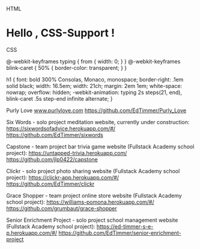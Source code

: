 HTML

<!DOCTYPE html>
<html>
<head>
<meta charset=utf-8 />
<title>Mampel</title>
  
</head>
<body>
  <h1>Hello , CSS-Support !</h1>  
</body>
</html>

CSS

@-webkit-keyframes typing { from { width: 0; } }
@-webkit-keyframes blink-caret { 50% { border-color: transparent; } }

h1 { 
    font: bold 300% Consolas, Monaco, monospace;
    border-right: .1em solid black;
    width: 16.5em; 
    width: 21ch;
    margin: 2em 1em;
    white-space: nowrap;
    overflow: hidden;
    -webkit-animation: typing 2s steps(21, end),
               blink-caret .5s step-end infinite alternate;
}

Purly Love
www.purlylove.com
https://github.com/EdTimmer/Purly_Love

Six Words - solo project meditation website, currently under construction:
https://sixwordsofadvice.herokuapp.com/#/
https://github.com/EdTimmer/sixwords

Capstone - team project bar trivia game website (Fullstack Academy school project):
https://untapped-trivia.herokuapp.com/
https://github.com/jlp0422/capstone

Clickr - solo project photo sharing website (Fullstack Academy school project):
https://clickr-app.herokuapp.com/#/
https://github.com/EdTimmer/clickr

Grace Shopper - team project online store website (Fullstack Academy school project):
https://williams-pomona.herokuapp.com/#/
https://github.com/grumbaut/grace-shopper

Senior Enrichment Project - solo project school management website (Fullstack Academy school project):
https://ed-timmer-s-e-p.herokuapp.com/#/
https://github.com/EdTimmer/senior-enrichment-project